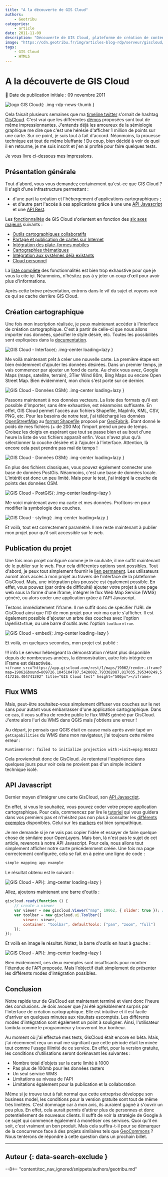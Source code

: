 ```yaml
---
title: "A la découverte de GIS Cloud"
authors:
    - Geotribu
categories:
    - article
date: 2011-11-09
description: "Découverte de GIS Cloud, plateforme de création de contenu web-cartographique dont on entend beaucoup parler ces derniers temps. Bien décidé à voir de quoi il en retourne, je me suis inscrit et j'en ai profité pour faire quelques tests. Je vous livre ci-dessous mes impressions."
image: "https://cdn.geotribu.fr/img/articles-blog-rdp/serveur/giscloud/giscloud_interface.png"
tags:
    - GIS Cloud
    - HTML5
---
```


# A la découverte de GIS Cloud

:calendar: Date de publication initiale : 09 novembre 2011

![logo GIS Cloud](https://cdn.geotribu.fr/img/articles-blog-rdp/serveur/giscloud/giscloud_logo.jpg "logo GIS Cloud"){: .img-rdp-news-thumb }

Cela faisait plusieurs semaines que ma [timeline twitter](http://twitter.com/#!/geotribu) s'ornait de hashtag [GisCloud](http://www.giscloud.com). C'est vrai que les différentes [démos](http://www.giscloud.com/blog/gis-cloud-starts-html5-mapping-revolution) proposées sont tout de même impressionnantes. J'entends déjà les amoureux de la sémiologie graphique me dire que c'est une hérésie d'afficher 1 million de points sur une carte. Sur ce point, je suis tout à fait d'accord. Néanmoins, la prouesse technique est tout de même bluffante ! Du coup, bien décidé à voir de quoi il en retourne, je me suis inscrit et j'en ai profité pour faire quelques tests.

Je vous livre ci-dessous mes impressions.

## Présentation générale

Tout d'abord, vous vous demandez certainement qu'est-ce que GIS Cloud ? Il s'agit d'une infrastructure permettant :

- d'une part la création et l'hébergement d'applications cartographiques ;
- et d'autre part l'accès à ces applications grâce à une une [API Javascript](http://dev.giscloud.com/JavaScriptApi/) et une [API Rest](http://dev.giscloud.com/RestGuide).

Les [fonctionnalités](http://www.giscloud.com/features/) de GIS Cloud s'orientent en fonction des [six axes majeurs](http://www.giscloud.com/features/) suivants :

- [Outils cartographiques collaboratifs](http://www.giscloud.com/features/collaboration-map-management)
- [Partage et publication de cartes sur Internet](http://www.giscloud.com/features/share-and-publish-on-web)
- [Intégration des plate-formes mobiles](http://www.giscloud.com/features/mobile-data-collection)
- [Cartographies thématiques](http://www.giscloud.com/features/thematic-maps-analysis)
- [Intégration aux systèmes déjà existants](http://www.giscloud.com/features/integrate-with-existing-systems/)
- [Cloud personnel](http://www.giscloud.com/features/personal-cloud/)

La [liste complète](http://www.giscloud.com/full-feature-list/) des fonctionnalités est bien trop exhaustive pour que je vous la cite içi. Néanmoins, n'hésitez pas à y jeter un coup d'œil pour avoir plus d'informations.

Après cette brève présentation, entrons dans le vif du sujet et voyons voir ce qui se cache derrière GIS Cloud.

## Création cartographique

Une fois mon inscription réalisée, je peux maintenant accéder à l'interface de création cartographique. C'est à partir de celle-ci que nous allons importer nos données, spécifier le style désiré, etc. Toutes les possibilités sont expliquées dans la [documentation](http://www.giscloud.com/docs/).

![GIS Cloud - Interface](https://cdn.geotribu.fr/img/articles-blog-rdp/serveur/giscloud/giscloud_interface.png "GIS Cloud - Interface"){: .img-center loading=lazy }

Me voilà maintenant prêt à créer une nouvelle carte. La première étape est bien évidemment d'ajouter les données désirées. Dans un premier temps, je vais commencer par ajouter un fond de carte. Au choix vous avez, Google Maps (maps, satellite, terrain), 3Tier Wind 80m, Bing Maps ou encore Open Street Map. Bien évidemment, mon choix s'est porté sur ce dernier.

![GIS Cloud - Données OSM](https://cdn.geotribu.fr/img/articles-blog-rdp/serveur/giscloud/osm_data.png "GIS Cloud - Données OSM"){: .img-center loading=lazy }

Passons maintenant à nos données vecteurs. La liste des formats qu'il est possible d'importer, sans être exhaustive, est néanmoins suffisante. En effet, GIS Cloud permet l'accès aux fichiers Shapefile, MapInfo, KML, CSV, PNG, etc. Pour les besoins de notre test, j'ai téléchargé les données [OpenStreetMap](https://www.openstreetmap.org/) au [format Shapefile](http://download.geofabrik.de/osm/europe/france/) proposé par [GeoFabrik](http://www.geofabrik.de/). Étant donné le poids de mes fichiers (+ de 200 Mo) l'import prend un peu de temps. Croisez les doigts en espérant que tout se passe bien et au bout d'une heure la liste de vos fichiers apparaît enfin. Vous n'avez plus qu'à sélectionner la couche désirée et à l'ajouter à l'interface. Attention, là encore cela peut prendre pas mal de temps !

![GIS Cloud - Données OSM](https://cdn.geotribu.fr/img/articles-blog-rdp/serveur/giscloud/data_osm_shp.png "GIS Cloud - Données OSM"){: .img-center loading=lazy }

En plus des fichiers classiques, vous pouvez également connecter une base de données PostGis. Néanmoins, c'est une base de données locale. L’intérêt est donc un peu limité. Mais pour le test, j'ai intégré la couche de points des données OSM.

![GIS Cloud - PostGIS](https://cdn.geotribu.fr/img/articles-blog-rdp/serveur/giscloud/postgis_db.png "GIS Cloud - PostGIS"){: .img-center loading=lazy }

Me voici maintenant avec ma carte et mes données. Profitons-en pour modifier la symbologie des couches.

![GIS Cloud - styling](https://cdn.geotribu.fr/img/articles-blog-rdp/serveur/giscloud/styling.png "GIS Cloud - styling"){: .img-center loading=lazy }

Et voilà, tout est correctement paramétré. Il me reste maintenant à publier mon projet pour qu'il soit accessible sur le web.

## Publication du projet

Une fois mon projet configuré comme je le souhaite, il me suffit maintenant de le publier sur le web. Pour cela différentes options sont possibles. Tout d'abord, je peux tout simplement fournir le [lien permanent](http://www.giscloud.com/map/19062/openstreetmappaca). Les utilisateurs auront alors accès à mon projet au travers de l'interface de la plateforme GisCloud. Mais, une intégration plus poussée est également possible. En effet, vous pouvez (par ordre de difficulté) ajouter votre projet à une page web sous la forme d'une iframe, intégrer le flux Web Map Service (WMS) généré, ou alors coder une application grâce à l'API Javascript.

Testons immédiatement l'iframe. Il me suffit donc de spécifier l'URL de GisCloud ainsi que l'ID de mon projet pour voir ma carte s'afficher. Il est également possible d'ajouter un arbre des couches avec l'option layerlist=true, ou une barre d'outils avec l'option `toolbar=true`.

![GIS Cloud - embed](https://cdn.geotribu.fr/img/articles-blog-rdp/serveur/giscloud/gisCloud_embed.png "GIS Cloud - embed"){: .img-center loading=lazy }

Et voilà, en quelques secondes, mon projet est publié :

!!! info
    Le serveur hébergeant la démonstration n'étant plus disponible depuis de nombreuses années, la démonstration, autre fois intégrée en iFrame est désactivée.  
    `<iframe src="https://app.giscloud.com/rest/1/maps/19062/render.iframe?map=19062&bound=809726.1045104787,5420082.793302087,817035.395340249,5417216.404741392" title="GIS Cloud test" height="500px"></iframe>`

## Flux WMS

Mais, peut-être souhaitez-vous simplement diffuser vos couches sur le net sans pour autant vous embarrasser d'une application cartographique. Dans ce cas, il vous suffira de rendre public le flux WMS généré par GisCloud. J'entre alors l'url du WMS dans QGIS mais j'obtiens une erreur !

Au départ, je pensais que QGIS était en cause mais après avoir tapé un `getCapabilities` du WMS dans mon navigateur, j'ai toujours cette même erreur :

`RuntimeError: failed to initialize projection with:+init=epsg:901023`

Cela proviendrait donc de GisCloud. Je retenterai l'expérience dans quelques jours pour voir cela ne provient pas d'un simple incident technique isolé.

## API Javascript

Dernier moyen d'intégrer une carte GisCloud, son [API Javascript](http://dev.giscloud.com/JavaScriptApi/ApiReference).

En effet, si vous le souhaitez, vous pouvez coder votre propre application cartographique. Pour cela, commencez par lire le [tutoriel](http://dev.giscloud.com/JavaScriptApi/GettingStarted) qui vous guidera dans vos premiers pas et n'hésitez pas non plus à consulter les [différents exemples](https://github.com/giscloud/GIS-Cloud-Examples) disponibles. Celui sur les [markers](http://dev.giscloud.com/examples/markermethods.html) est bien sympathique.

Je me demande si je ne vais pas copier l'idée et essayer de faire quelque chose de similaire pour OpenLayers. Mais bon, là n'est pas le sujet de cet article, revenons à notre API Javascript. Pour cela, nous allons tout simplement afficher notre carte précédemment créée. Une fois ma page correctement configurée, cela se fait en à peine une ligne de code :

```js
simple mapping app example
```

Le résultat obtenu est le suivant :

![GIS Cloud - API](https://cdn.geotribu.fr/img/articles-blog-rdp/serveur/giscloud/api_1.png "GIS Cloud - API"){: .img-center loading=lazy }

Allez, ajoutons maintenant une barre d'outils :

```js
giscloud.ready(function () {
    // create a viewer
    var viewer = new giscloud.Viewer("map", 19062, { slider: true }); // create a toolbar
    var toolbar = new giscloud.ui.Toolbar({
        viewer: viewer,
        container: "toolbar", defaultTools: ["pan", "zoom", "full"]
    });
});
```

Et voilà en image le résultat. Notez, la barre d'outils en haut à gauche :

![GIS Cloud - API](https://cdn.geotribu.fr/img/articles-blog-rdp/serveur/giscloud/api_map2.png "GIS Cloud - API"){: .img-center loading=lazy }

Bien évidemment, ces deux exemples sont insuffisants pour montrer l'étendue de l'API proposée. Mais l'objectif était simplement de présenter les différents modes d'intégration possibles.

## Conclusion

Notre rapide tour de GisCloud est maintenant terminé et vient donc l'heure des conclusions. Je dois avouer que j'ai été agréablement surpris par l'interface de création cartographique. Elle est intuitive et il est facile d'arriver en quelques minutes aux résultats escomptés. Les différents modes d'intégration sont également un point à souligner. Ainsi, l'utilisateur lambda comme le programmeur y trouveront leur bonheur.

Au moment où j'ai effectué mes tests, GisCloud était encore en bêta. Mais, j'ai récemment reçu un mail me signifiant que cette période était terminée tout comme l'usage illimité de ce service. En effet, pour la version gratuite, les conditions d'utilisations seront dorénavant les suivantes :

- Nombre total d'objets sur la carte limité à 1000
- Pas plus de 100mb pour les données rasters
- Un seul service WMS
- Limitations au niveau de l'API
- Limitations également pour la publication et la collaboration

Même si je trouve tout à fait normal que cette entreprise développe son business model, les conditions pour la version gratuite sont tout de même très limitées. C'est dommage car à mon avis, ils auraient gagné à s'ouvrir un peu plus. En effet, cela aurait permis d'attirer plus de personnes et donc potentiellement de nouveaux clients. Il suffit de voir la stratégie de Google à ce sujet qui commence également à monétiser ces services. Quoi qu'il en soit, c'est vraiment un bon produit. Mais cela suffira-t-il pour se démarquer de la concurrence face à des projets similaires tels que [GeoCommons](http://geocommons.com) ? Nous tenterons de répondre à cette question dans un prochain billet.

----

## Auteur {: data-search-exclude }

--8<-- "content/toc_nav_ignored/snippets/authors/geotribu.md"
